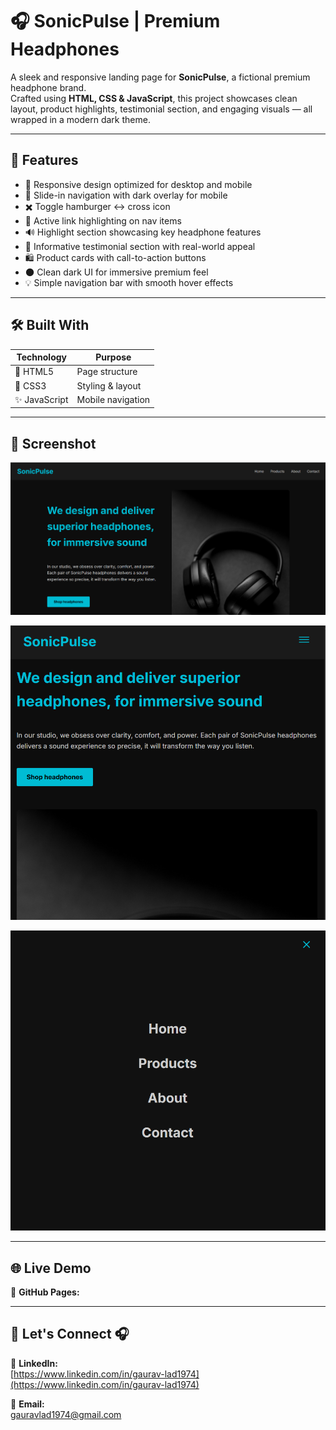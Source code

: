# 🎧 SonicPulse | Premium Headphones

A sleek and responsive landing page for **SonicPulse**, a fictional premium headphone brand.  
Crafted using **HTML, CSS & JavaScript**, this project showcases clean layout, product highlights, testimonial section, and engaging visuals — all wrapped in a modern dark theme.

---

## 🎨 Features

- 📱 Responsive design optimized for desktop and mobile
- 🍔 Slide-in navigation with dark overlay for mobile
- ✖️ Toggle hamburger ↔ cross icon
- 🔗 Active link highlighting on nav items
- 🔊 Highlight section showcasing key headphone features
- 🧠 Informative testimonial section with real-world appeal
- 🛍️ Product cards with call-to-action buttons
- 🌑 Clean dark UI for immersive premium feel
- 💡 Simple navigation bar with smooth hover effects

---

## 🛠️ Built With

| Technology    | Purpose           |
| ------------- | ----------------- |
| 🧱 HTML5      | Page structure    |
| 🎨 CSS3       | Styling & layout  |
| ✨ JavaScript | Mobile navigation |

---

## 📸 Screenshot

![SonicPulse Landing Page Screenshot](preview/sonic-pulse-preview-1.png)

![SonicPulse Landing Page Mobile View Screenshot](preview/sonic-pulse-preview-2.png)

![SonicPulse Landing Page Mobile View Menu Screenshot](preview/sonic-pulse-preview-3.png)

---

## 🌐 Live Demo

🔗 **GitHub Pages:**

---

## 📧 Let's Connect 🎧

🔗 **LinkedIn:**  
[https://www.linkedin.com/in/gaurav-lad1974](https://www.linkedin.com/in/gaurav-lad1974)

📨 **Email:**  
gauravlad1974@gmail.com

